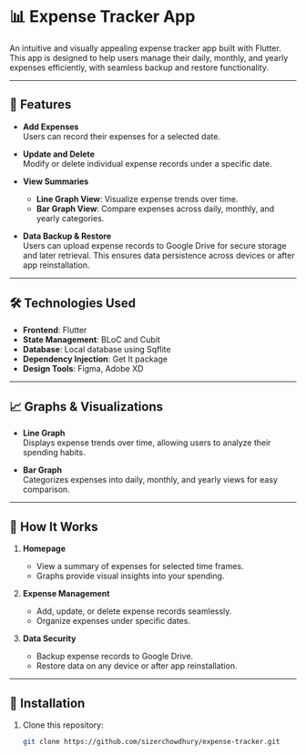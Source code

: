 # 📊 Expense Tracker App  

An intuitive and visually appealing expense tracker app built with Flutter. This app is designed to help users manage their daily, monthly, and yearly expenses efficiently, with seamless backup and restore functionality.

---

## 🚀 Features

- **Add Expenses**  
  Users can record their expenses for a selected date.  

- **Update and Delete**  
  Modify or delete individual expense records under a specific date.  

- **View Summaries**  
  - **Line Graph View**: Visualize expense trends over time.  
  - **Bar Graph View**: Compare expenses across daily, monthly, and yearly categories.  

- **Data Backup & Restore**  
  Users can upload expense records to Google Drive for secure storage and later retrieval. This ensures data persistence across devices or after app reinstallation.  

---

## 🛠️ Technologies Used  

- **Frontend**: Flutter  
- **State Management**: BLoC and Cubit  
- **Database**: Local database using Sqflite  
- **Dependency Injection**: Get It package  
- **Design Tools**: Figma, Adobe XD  

---

## 📈 Graphs & Visualizations  

- **Line Graph**  
  Displays expense trends over time, allowing users to analyze their spending habits.  

- **Bar Graph**  
  Categorizes expenses into daily, monthly, and yearly views for easy comparison.  

---

## 🌟 How It Works  

1. **Homepage**  
   - View a summary of expenses for selected time frames.  
   - Graphs provide visual insights into your spending.  

2. **Expense Management**  
   - Add, update, or delete expense records seamlessly.  
   - Organize expenses under specific dates.  

3. **Data Security**  
   - Backup expense records to Google Drive.  
   - Restore data on any device or after app reinstallation.  

---

## 🔧 Installation  

1. Clone this repository:  
   ```bash  
   git clone https://github.com/sizerchowdhury/expense-tracker.git  
